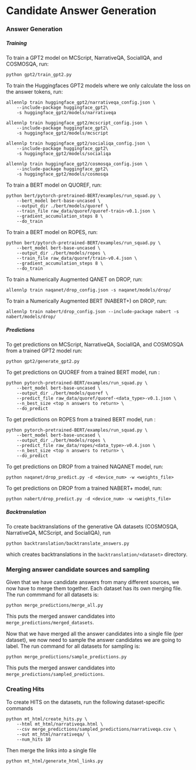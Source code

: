 # Candidate Answer Generation

### Answer Generation

##### Training

To train a GPT2 model on MCScript, NarrativeQA, SocialIQA, and COSMOSQA, run:
```
python gpt2/train_gpt2.py
```

To train the Huggingfaces GPT2 models where we only calculate the loss on the answer tokens, run:
```
allennlp train huggingface_gpt2/narrativeqa_config.json \
    --include-package huggingface_gpt2\
    -s huggingface_gpt2/models/narrativeqa

allennlp train huggingface_gpt2/mcscript_config.json \
    --include-package huggingface_gpt2\
    -s huggingface_gpt2/models/mcscript

allennlp train huggingface_gpt2/socialiqa_config.json \
    --include-package huggingface_gpt2\
    -s huggingface_gpt2/models/socialiqa

allennlp train huggingface_gpt2/cosmosqa_config.json \
    --include-package huggingface_gpt2\
    -s huggingface_gpt2/models/cosmosqa
```

To train a BERT model on QUOREF, run:
```
python bert/pytorch-pretrained-BERT/examples/run_squad.py \
    --bert_model bert-base-uncased \
    --output_dir ./bert/models/quoref \
    --train_file raw_data/quoref/quoref-train-v0.1.json \
    --gradient_accumulation_steps 8 \
    --do_train
```

To train a BERT model on ROPES, run:
```
python bert/pytorch-pretrained-BERT/examples/run_squad.py \
    --bert_model bert-base-uncased \
    --output_dir ./bert/models/ropes \
    --train_file raw_data/quoref/train-v0.4.json \
    --gradient_accumulation_steps 8 \
    --do_train
```

To train a Numerically Augmented QANET on DROP, run:
```
allennlp train naqanet/drop_config.json -s naqanet/models/drop/ 
```

To train a Numerically Augmented BERT (NABERT+) on DROP, run:
```
allennlp train nabert/drop_config.json --include-package nabert -s nabert/models/drop/
```

##### Predictions
To get predictions on MCScript, NarrativeQA, SocialIQA, and COSMOSQA from a trained GPT2 model run:
```
python gpt2/generate_gpt2.py
```

To get predictions on QUOREF from a trained BERT model, run :
```
python pytorch-pretrained-BERT/examples/run_squad.py \
    --bert_model bert-base-uncased \
    --output_dir ./bert/models/quoref \
    --predict_file raw_data/quoref/quoref-<data_type>-v0.1.json \
    --n_best_size <top n answers to return> \
    --do_predict
```

To get predictions on ROPES from a trained BERT model, run :
```
python pytorch-pretrained-BERT/examples/run_squad.py \
    --bert_model bert-base-uncased \
    --output_dir ./bert/models/ropes \
    --predict_file raw_data/ropes/<data_type>-v0.4.json \
    --n_best_size <top n answers to return> \
    --do_predict
```

To get predictions on DROP from a trained NAQANET model, run:
```
python naqanet/drop_predict.py -d <device_num> -w <weights_file>
```

To get predictions on DROP from a trained NABERT+ model, run:
```
python nabert/drop_predict.py -d <device_num> -w <weights_file>
```

##### Backtranslation
To create backtranslations of the generative QA datasets (COSMOSQA, NarrativeQA, MCScript, and SocialIQA), run
```
python backtranslation/backtranslate_answers.py
```
which creates backtranslations in the `backtranslation/<dataset>` directory. 

### Merging answer candidate sources and sampling
Given that we have candidate answers from many different sources, we now have to merge them together. 
Each dataset has its own merging file. The run commmand for all datasets is: 
```
python merge_predictions/merge_all.py
```
This puts the merged answer candidates into `merge_predictions/merged_datasets`.

Now that we have merged all the answer candidates into a single file (per dataset), we now need
to sample the answer candidates we are going to label. The run command for all datasets for sampling is:
```
python merge_predictions/sample_predictions.py
```
This puts the merged answer candidates into `merge_predictions/sampled_predictions`.

### Creating Hits
To create HITS on the datasets, run the following dataset-specific commands

```
python mt_html/create_hits.py \
    --html mt_html/narrativeqa.html \
    --csv merge_predictions/sampled_predictions/narrativeqa.csv \
    --out mt_html/narrativeqa/ \
    --num_hits 10 
```

Then merge the links into a single file
```
python mt_html/generate_html_links.py
```